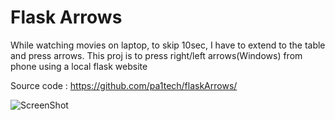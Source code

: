 # Flask Arrows

While watching movies on laptop, to skip 10sec, I have to extend to the table and press arrows. This proj is to press right/left arrows(Windows) from phone using a local flask website

Source code : https://github.com/pa1tech/flaskArrows/

![ScreenShot](https://pa1tech.github.io/flaskArrows/static/scrnsht.jpg "ScreenShot")
